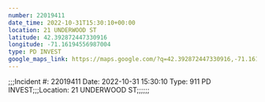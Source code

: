 ```yaml
---
number: 22019411
date_time: 2022-10-31T15:30:10+00:00
location: 21 UNDERWOOD ST
latitude: 42.392872447330916
longitude: -71.16194556987004
type: PD INVEST
google_maps_link: https://maps.google.com/?q=42.392872447330916,-71.16194556987004
---
```


;;;Incident #: 22019411  Date: 2022-10-31 15:30:10   Type: 911 PD INVEST;;;Location: 21 UNDERWOOD ST;;;;;;
